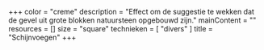 +++
color = "creme"
description = "Effect om de suggestie te wekken dat de gevel uit grote blokken natuursteen opgebouwd zijn."
mainContent = ""
resources = []
size = "square"
technieken = [
  "divers"
]
title = "Schijnvoegen"
+++
